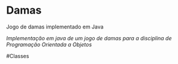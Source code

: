 Damas
=====

Jogo de damas implementado em Java

_Implementação em java de um jogo de damas para a disciplina de Programação Orientada a Objetos_

#Classes

